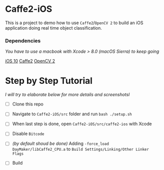 # Caffe2-iOS

This is a project to demo how to use `Caffe2`/`OpenCV 2` to build an iOS application doing real time object classification.

### Dependencies

*You have to use a macbook with Xcode > 8.0 (macOS Sierra) to keep going*

[iOS 10](https://www.apple.com/ca/ios/ios-10/)
[Caffe2](https://caffe2.ai/docs/getting-started.html?platform=ios&configuration=compile) 
[OpenCV 2](http://docs.opencv.org/2.4/doc/tutorials/introduction/ios_install/ios_install.html) 


# Step by Step Tutorial

*I will try to elaborate below for more details and screenshotsl*


- [ ] Clone this repo

- [ ] Navigate to `Caffe2-iOS/src` folder and run `bash ./setup.sh`

- [ ] When last step is done, open `Caffe2-iOS/src/caffe2-ios` with Xcode

- [ ] Disable `Bitcode`

- [ ] *(by default shoud be done)* Adding `-force_load DayMaker/libCaffe2_CPU.a` to `Build Settings/Linking/Other Linker Flags`

- [ ] Build
